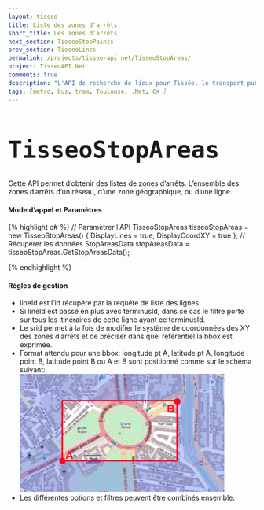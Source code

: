 ```yaml
---
layout: tisseo
title: Liste des zones d'arrêts.
short_title: Les zones d'arrêts
next_section: TisseoStopPoints
prev_section: TisseoLines
permalink: /projects/tisseo-api.net/TisseoStopAreas/
project: TisseoAPI.Net
comments: true
description: "L'API de recherche de lieux pour Tisséo, le transport publique de la ville de Toulouse."
tags: [metro, bus, tram, Toulouse, .Net, C# ]
---
```


<h1><code class="option"><h1>TisseoStopAreas</h1></code></h1>

Cette API permet d’obtenir des listes de zones d’arrêts.
L’ensemble des zones d’arrêts d’un réseau, d’une zone géographique, ou d’une ligne.

<h4>Mode d’appel et Paramètres</h4>
{% highlight c# %}
// Paramètrer l'API
TisseoStopAreas tisseoStopAreas = new TisseoStopAreas() 
{
	DisplayLines = true,
	DisplayCoordXY = true
};
// Récupérer les données 
StopAreasData stopAreasData = tisseoStopAreas.GetStopAreasData();

{% endhighlight %}

<h4>Règles de gestion</h4>
<ul>
<li>lineId est l’id récupéré par la requête de liste des lignes.</li>
<li>Si lineId est passé en plus avec terminusId, dans ce cas le filtre porte sur tous les itinéraires de cette ligne ayant ce terminusId.</li>
<li>Le srid permet à la fois de modifier le système de coordonnées des XY des zones d’arrêts et de préciser dans quel référentiel la bbox est exprimée.</li>
<li>Format attendu pour une bbox: longitude pt A, latitude pt A, longitude point B, latitude point B ou A et B sont positionné comme sur le schéma suivant:</li>
<img src="/img/projects/tisseo/bbox.png" />
<li>Les différentes options et filtres peuvent être combinés ensemble.</li>
</ul>